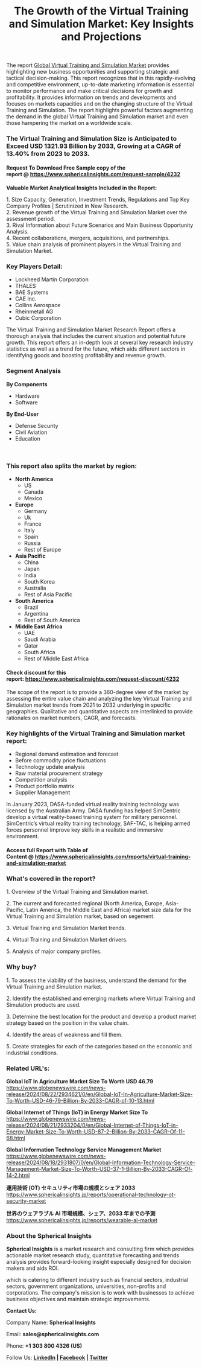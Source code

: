 <h1 style="text-align: center;">The Growth of the Virtual Training and Simulation Market: Key Insights and Projections</h1>
<p>&nbsp;</p>
<p>The report&nbsp;<a href="https://www.sphericalinsights.com/reports/virtual-training-and-simulation-market" target="_blank" rel="noopener noreferrer">Global Virtual Training and Simulation Market</a>&nbsp;provides highlighting new business opportunities and supporting strategic and tactical decision-making. This report recognizes that in this rapidly-evolving and competitive environment, up-to-date marketing information is essential to monitor performance and make critical decisions for growth and profitability. It provides information on trends and developments and focuses on markets capacities and on the changing structure of the Virtual Training and Simulation. The report highlights powerful factors augmenting the demand in the global Virtual Training and Simulation market and even those hampering the market on a worldwide scale.</p>
<h3>The Virtual Training and Simulation Size is Anticipated to Exceed USD 1321.93 Billion by 2033, Growing at a CAGR of 13.40% from 2023 to 2033.</h3>
<h4>Request To Download Free Sample copy of the report&nbsp;@&nbsp;<a href="https://www.sphericalinsights.com/request-sample/4232" target="_blank" rel="noopener noreferrer">https://www.sphericalinsights.com/request-sample/4232</a></h4>
<p><strong>Valuable Market Analytical Insights Included in the Report:</strong></p>
<p>1. Size Capacity, Generation, Investment Trends, Regulations and Top Key Company Profiles | Scrutinized in New Research.<br />2. Revenue growth of the Virtual Training and Simulation Market over the assessment period.<br />3. Rival Information about Future Scenarios and Main Business Opportunity Analysis.<br />4. Recent collaborations, mergers, acquisitions, and partnerships.<br />5. Value chain analysis of prominent players in the Virtual Training and Simulation Market.</p>
<h3><strong>Key Players Detail:</strong></h3>
<ul>
<li>Lockheed Martin Corporation</li>
<li>THALES</li>
<li>BAE Systems</li>
<li>CAE Inc.</li>
<li>Collins Aerospace</li>
<li>Rheinmetall AG</li>
<li>Cubic Corporation</li>
</ul>
<p>The Virtual Training and Simulation Market Research Report offers a thorough analysis that includes the current situation and potential future growth. This report offers an in-depth look at several key research industry statistics as well as a trend for the future, which aids different sectors in identifying goods and boosting profitability and revenue growth.</p>
<h3><strong>Segment Analysis</strong></h3>
<p><strong>By Components</strong></p>
<ul>
<li>Hardware</li>
<li>Software</li>
</ul>
<p><strong>By End-User</strong></p>
<ul>
<li>Defense Security</li>
<li>Civil Aviation</li>
<li>Education</li>
</ul>
<p>&nbsp;</p>
<h3><strong>This report also splits the market by region:</strong></h3>
<ul>
<li><strong>North America</strong>
<ul>
<li>US</li>
<li>Canada</li>
<li>Mexico</li>
</ul>
</li>
<li><strong>Europe</strong>
<ul>
<li>Germany</li>
<li>Uk</li>
<li>France</li>
<li>Italy</li>
<li>Spain</li>
<li>Russia</li>
<li>Rest of Europe</li>
</ul>
</li>
<li><strong>Asia Pacific</strong>
<ul>
<li>China</li>
<li>Japan</li>
<li>India</li>
<li>South Korea</li>
<li>Australia</li>
<li>Rest of Asia Pacific</li>
</ul>
</li>
<li><strong>South America</strong>
<ul>
<li>Brazil</li>
<li>Argentina</li>
<li>Rest of South America</li>
</ul>
</li>
<li><strong>Middle East Africa</strong>
<ul>
<li>UAE</li>
<li>Saudi Arabia</li>
<li>Qatar</li>
<li>South Africa</li>
<li>Rest of Middle East Africa</li>
</ul>
</li>
</ul>
<h4>Check discount for this report:&nbsp;<a href="https://www.sphericalinsights.com/request-discount/4232" target="_blank" rel="noopener noreferrer">https://www.sphericalinsights.com/request-discount/4232</a></h4>
<p>The scope of the report is to provide a 360-degree view of the market by assessing the entire value chain and analyzing the key Virtual Training and Simulation market trends from 2021 to 2032 underlying in specific geographies. Qualitative and quantitative aspects are interlinked to provide rationales on market numbers, CAGR, and forecasts.</p>
<h3><strong>Key highlights of the Virtual Training and Simulation market report:</strong></h3>
<ul>
<li>Regional demand estimation and forecast</li>
<li>Before commodity price fluctuations</li>
<li>Technology update analysis</li>
<li>Raw material procurement strategy</li>
<li>Competition analysis</li>
<li>Product portfolio matrix</li>
<li>Supplier Management</li>
</ul>
<p>In January 2023, DASA-funded virtual reality training technology was licensed by the Australian Army. DASA funding has helped SimCentric develop a virtual reality-based training system for military personnel. SimCentric&rsquo;s virtual reality training technology, SAF-TAC, is helping armed forces personnel improve key skills in a realistic and immersive environment.</p>
<h4>Access full Report with Table of Content&nbsp;@&nbsp;<a href="https://www.sphericalinsights.com/reports/virtual-training-and-simulation-market" target="_blank" rel="noopener noreferrer">https://www.sphericalinsights.com/reports/virtual-training-and-simulation-market</a></h4>
<h3><strong>What's covered in the report?</strong></h3>
<p>1. Overview of the Virtual Training and Simulation market.</p>
<p>2. The current and forecasted regional (North America, Europe, Asia-Pacific, Latin America, the Middle East and Africa) market size data for the Virtual Training and Simulation market, based on segement.</p>
<p>3. Virtual Training and Simulation Market trends.</p>
<p>4. Virtual Training and Simulation Market drivers.</p>
<p>5. Analysis of major company profiles.</p>
<h3><strong>Why buy?</strong></h3>
<p>1. To assess the viability of the business, understand the demand for the Virtual Training and Simulation market.</p>
<p>2. Identify the established and emerging markets where Virtual Training and Simulation products are used.</p>
<p>3. Determine the best location for the product and develop a product market strategy based on the position in the value chain.</p>
<p>4. Identify the areas of weakness and fill them.</p>
<p>5. Create strategies for each of the categories based on the economic and industrial conditions.</p>
<h3><strong>Related URL's:</strong></h3>
<p><strong>Global IoT In Agriculture Market Size To Worth USD 46.79</strong><br /><a href="https://www.globenewswire.com/news-release/2024/08/22/2934621/0/en/Global-IoT-In-Agriculture-Market-Size-To-Worth-USD-46-79-Billion-By-2033-CAGR-of-10-13.html" rel="nofollow">https://www.globenewswire.com/news-release/2024/08/22/2934621/0/en/Global-IoT-In-Agriculture-Market-Size-To-Worth-USD-46-79-Billion-By-2033-CAGR-of-10-13.html</a>&nbsp;</p>
<p><strong>Global Internet of Things (IoT) in Energy Market Size To</strong><br /><a href="https://www.globenewswire.com/news-release/2024/08/21/2933204/0/en/Global-Internet-of-Things-IoT-in-Energy-Market-Size-To-Worth-USD-87-2-Billion-By-2033-CAGR-Of-11-68.html" rel="nofollow">https://www.globenewswire.com/news-release/2024/08/21/2933204/0/en/Global-Internet-of-Things-IoT-in-Energy-Market-Size-To-Worth-USD-87-2-Billion-By-2033-CAGR-Of-11-68.html</a>&nbsp;</p>
<p><strong>Global Information Technology Service Management Market</strong><br /><a href="https://www.globenewswire.com/news-release/2024/08/18/2931807/0/en/Global-Information-Technology-Service-Management-Market-Size-To-Worth-USD-37-1-Billion-By-2033-CAGR-Of-14-2.html" rel="nofollow">https://www.globenewswire.com/news-release/2024/08/18/2931807/0/en/Global-Information-Technology-Service-Management-Market-Size-To-Worth-USD-37-1-Billion-By-2033-CAGR-Of-14-2.html</a>&nbsp;</p>
<p><strong>運用技術 (OT) セキュリティ市場の規模とシェア 2033</strong><br /><a href="https://www.sphericalinsights.jp/reports/operational-technology-ot-security-market" rel="nofollow">https://www.sphericalinsights.jp/reports/operational-technology-ot-security-market</a>&nbsp;</p>
<p><strong>世界のウェアラブル AI 市場規模、シェア、2033 年までの予測</strong><br /><a href="https://www.sphericalinsights.jp/reports/wearable-ai-market" rel="nofollow">https://www.sphericalinsights.jp/reports/wearable-ai-market</a>&nbsp;</p>
<h3><strong>About the Spherical Insights</strong></h3>
<p><strong>Spherical Insights</strong>&nbsp;is a market research and consulting firm which provides actionable market research study, quantitative forecasting and trends analysis provides forward-looking insight especially designed for decision makers and aids ROI.</p>
<p>which is catering to different industry such as financial sectors, industrial sectors, government organizations, universities, non-profits and corporations. The company's mission is to work with businesses to achieve business objectives and maintain strategic improvements.</p>
<p><strong>Contact Us:</strong></p>
<p>Company Name:&nbsp;<strong>Spherical Insights</strong></p>
<p>Email:&nbsp;<strong>sales@sphericalinsights.com</strong></p>
<p>Phone:&nbsp;<strong>+1 303 800 4326 (US)</strong></p>
<p>Follow Us:&nbsp;<strong><a href="https://www.linkedin.com/company/spherical-insight/" rel="nofollow"><u>LinkedIn</u></a>&nbsp;|&nbsp;<a href="https://www.facebook.com/sphericalinsights22" rel="nofollow"><u>Facebook</u></a>&nbsp;|&nbsp;<a href="https://twitter.com/SInsights_US" rel="nofollow"><u>Twitter</u></a></strong></p>
